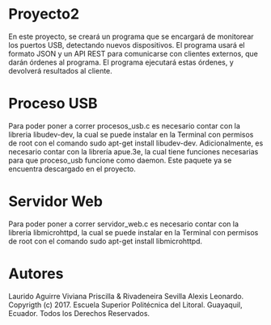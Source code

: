 # Proyecto2
En este proyecto, se creará un programa que se encargará de monitorear los puertos USB, detectando nuevos dispositivos. El programa usará el formato JSON y un API REST para comunicarse con clientes externos, que darán órdenes al programa. El programa ejecutará estas órdenes, y devolverá resultados al cliente. 

# Proceso USB
Para poder poner a correr procesos_usb.c es necesario contar con la libreria libudev-dev, la cual se puede instalar en la Terminal con permisos de root con el comando sudo apt-get install libudev-dev.
Adicionalmente, es necesario contar con la librería apue.3e, la cual tiene funciones necesarias para que proceso_usb funcione como daemon. Este paquete ya se encuentra descargado en el proyecto.

# Servidor Web
Para poder poner a correr servidor_web.c es necesario contar con la libreria libmicrohttpd, la cual se puede instalar en la Terminal con permisos de root con el comando sudo apt-get install libmicrohttpd.

# Autores
Laurido Aguirre Viviana Priscilla & Rivadeneira Sevilla Alexis Leonardo.
Copyrigth (c) 2017.
Escuela Superior Politécnica del Litoral. Guayaquil, Ecuador.
Todos los Derechos Reservados.

